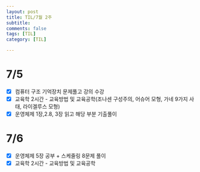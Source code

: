 ```yaml
---
layout: post
title: TIL/7월 2주
subtitle: 
comments: false
tags: [TIL]
category: [TIL]

---
```


# 7/5
- [x] 컴퓨터 구조 기억장치 문제풀고 강의 수강
- [x] 교육학 2시간 - 교육방법 및 교육공학(조나센 구성주의, 어슈어 모형, 가네 9가지 사태, 라이겔루스 모형)
- [x] 운영체제 1장,2.8, 3장 읽고 해당 부분 기출풀이 

# 7/6
- [x] 운영체제 5장 공부 + 스케줄링 8문제 풀이
- [x] 교육학 2시간 - 교육방법 및 교육공학
